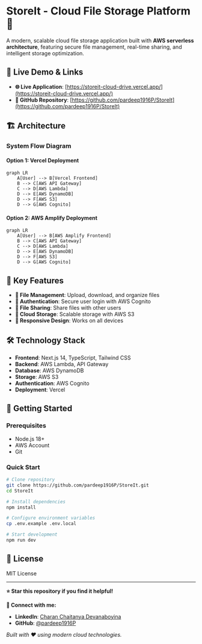 # StoreIt - Cloud File Storage Platform 🚀

A modern, scalable cloud file storage application built with **AWS serverless architecture**, featuring secure file management, real-time sharing, and intelligent storage optimization.

## 🌟 Live Demo & Links

- **🌐 Live Application**: [https://storeit-cloud-drive.vercel.app/](https://storeit-cloud-drive.vercel.app/)
- **📁 GitHub Repository**: [https://github.com/pardeep1916P/StoreIt](https://github.com/pardeep1916P/StoreIt)

## 🏗️ Architecture

### System Flow Diagram

#### Option 1: Vercel Deployment
```mermaid
graph LR
    A[User] --> B[Vercel Frontend]
    B --> C[AWS API Gateway]
    C --> D[AWS Lambda]
    D --> E[AWS DynamoDB]
    D --> F[AWS S3]
    D --> G[AWS Cognito]
```

#### Option 2: AWS Amplify Deployment
```mermaid
graph LR
    A[User] --> B[AWS Amplify Frontend]
    B --> C[AWS API Gateway]
    C --> D[AWS Lambda]
    D --> E[AWS DynamoDB]
    D --> F[AWS S3]
    D --> G[AWS Cognito]
```

## 🚀 Key Features

- **📁 File Management**: Upload, download, and organize files
- **🔐 Authentication**: Secure user login with AWS Cognito
- **🤝 File Sharing**: Share files with other users
- **💾 Cloud Storage**: Scalable storage with AWS S3
- **📱 Responsive Design**: Works on all devices

## 🛠️ Technology Stack

- **Frontend**: Next.js 14, TypeScript, Tailwind CSS
- **Backend**: AWS Lambda, API Gateway
- **Database**: AWS DynamoDB
- **Storage**: AWS S3
- **Authentication**: AWS Cognito
- **Deployment**: Vercel

## 🚀 Getting Started

### Prerequisites
- Node.js 18+
- AWS Account
- Git

### Quick Start
```bash
# Clone repository
git clone https://github.com/pardeep1916P/StoreIt.git
cd StoreIt

# Install dependencies
npm install

# Configure environment variables
cp .env.example .env.local

# Start development
npm run dev
```

## 📝 License

MIT License

---

**⭐ Star this repository if you find it helpful!**

**🔗 Connect with me:**
- **LinkedIn**: [Charan Chaitanya Devanaboyina](https://linkedin.com/in/chinnu-4a7174306)
- **GitHub**: [@pardeep1916P](https://github.com/pardeep1916P)

*Built with ❤️ using modern cloud technologies.*
